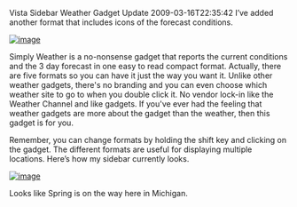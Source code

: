 Vista Sidebar Weather Gadget Update
2009-03-16T22:35:42
I’ve added another format that includes icons of the forecast conditions.

[![image](/cdn/images/blog/VistaSidebarWeatherGadgetUpdate_10417/image_thumb.png)](/cdn/images/blog/VistaSidebarWeatherGadgetUpdate_10417/image.png)

Simply Weather is a no-nonsense gadget that reports the current conditions and the 3 day forecast in one easy to read compact format. Actually, there are five formats so you can have it just the way you want it. Unlike other weather gadgets, there's no branding and you can even choose which weather site to go to when you double click it. No vendor lock-in like the Weather Channel and like gadgets. If you've ever had the feeling that weather gadgets are more about the gadget than the weather, then this gadget is for you.

Remember, you can change formats by holding the shift key and clicking on the gadget. The different formats are useful for displaying multiple locations. Here’s how my sidebar currently looks.

[![image](/cdn/images/blog/VistaSidebarWeatherGadgetUpdate_10417/image_thumb_3.png)](/cdn/images/blog/VistaSidebarWeatherGadgetUpdate_10417/image_3.png)

Looks like Spring is on the way here in Michigan.
